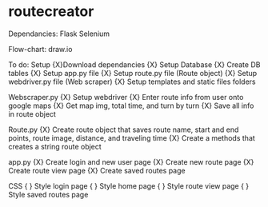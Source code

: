 # routecreator
Dependancies:
Flask 
Selenium

Flow-chart: draw.io

To do:
Setup
{X}Download dependancies
{X} Setup Database
{X} Create DB tables
{X} Setup app.py file
{X} Setup route.py file (Route object)
{X} Setup webdriver.py file (Web scraper)
{X} Setup templates and static files folders

Webscraper.py
{X} Setup webdriver
{X} Enter route info from user onto google maps
{X} Get map img, total time, and turn by turn
{X} Save all info in route object

Route.py
{X} Create route object that saves route name, start and end points, route image, distance, and traveling time
{X} Create a methods that creates a string route object

app.py
{X} Create login and new user page
{X} Create new route page
{X} Create route view page
{X} Create saved routes page

CSS
{ } Style login page
{ } Style home page
{ } Style route view page
{ } Style saved routes page


